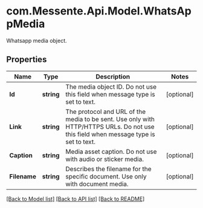 # com.Messente.Api.Model.WhatsAppMedia
Whatsapp media object.

## Properties

Name | Type | Description | Notes
------------ | ------------- | ------------- | -------------
**Id** | **string** | The media object ID. Do not use this field when message type is set to text. | [optional] 
**Link** | **string** | The protocol and URL of the media to be sent. Use only with HTTP/HTTPS URLs.       Do not use this field when message type is set to text. | [optional] 
**Caption** | **string** | Media asset caption. Do not use with audio or sticker media. | [optional] 
**Filename** | **string** | Describes the filename for the specific document. Use only with document media. | [optional] 

[[Back to Model list]](../README.md#documentation-for-models) [[Back to API list]](../README.md#documentation-for-api-endpoints) [[Back to README]](../README.md)

